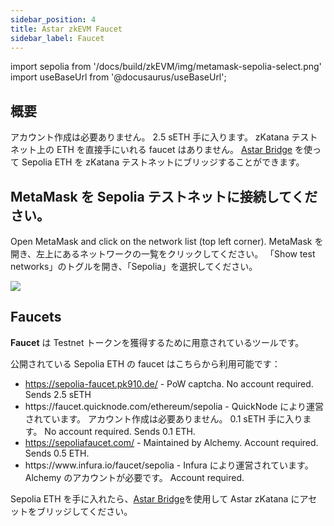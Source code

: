 ```yaml
---
sidebar_position: 4
title: Astar zkEVM Faucet
sidebar_label: Faucet
---
```


import sepolia from '/docs/build/zkEVM/img/metamask-sepolia-select.png'
import useBaseUrl from '@docusaurus/useBaseUrl';

## 概要

アカウント作成は必要ありません。 2.5 sETH 手に入ります。 zKatana テストネット上の ETH を直接手にいれる faucet はありません。 [Astar Bridge](./bridge-to-zkevm.md) を使って Sepolia ETH を zKatana テストネットにブリッジすることができます。

## MetaMask を Sepolia テストネットに接続してください。

Open MetaMask and click on the network list (top left corner). MetaMask を開き、左上にあるネットワークの一覧をクリックしてください。 「Show test networks」のトグルを開き、「Sepolia」を選択してください。

<div style={{textAlign: 'center'}}>
  <img src={sepolia} style={{width: 400}} />
  </div>

## Faucets

**Faucet** は Testnet トークンを獲得するために用意されているツールです。

公開されている Sepolia ETH の faucet はこちらから利用可能です：

- https://sepolia-faucet.pk910.de/ - PoW captcha. No account required. Sends 2.5 sETH
- https\://faucet.quicknode.com/ethereum/sepolia - QuickNode により運営されています。 アカウント作成は必要ありません。 0.1 sETH 手に入ります。 No account required. Sends 0.1 ETH.
- https://sepoliafaucet.com/ - Maintained by Alchemy. Account required. Sends 0.5 ETH.
- https\://www\.infura.io/faucet/sepolia - Infura により運営されています。 Alchemy のアカウントが必要です。 Account required.

Sepolia ETH を手に入れたら、[Astar Bridge](./bridge-to-zkevm)を使用して Astar zKatana にアセットをブリッジしてください。

